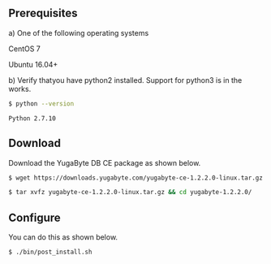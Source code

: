 ## Prerequisites

a) One of the following operating systems

<i class="icon-centos"></i> CentOS 7 

<i class="icon-ubuntu"></i> Ubuntu 16.04+

b) Verify thatyou have python2 installed. Support for python3 is in the works.

```sh
$ python --version
```

```
Python 2.7.10
```

## Download

Download the YugaByte DB CE package as shown below.

```sh
$ wget https://downloads.yugabyte.com/yugabyte-ce-1.2.2.0-linux.tar.gz
```

```sh
$ tar xvfz yugabyte-ce-1.2.2.0-linux.tar.gz && cd yugabyte-1.2.2.0/
```

## Configure

You can do this as shown below.

```sh
$ ./bin/post_install.sh
```
